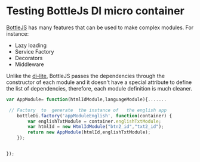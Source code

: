 # Testing BottleJs DI micro container

[BottleJS](https://github.com/young-steveo/bottlejs) has many features  that can be used to make complex modules. For instance:


 * Lazy loading
 * Service Factory
 * Decorators
 * Middleware


Unlike the  [di-lite](https://github.com/NickQiZhu/di.js#di-litecoffee--),  BottleJS passes  the dependencies through  the constructor of each module and it doesn't have a special attribute  to  define the list of dependencies, therefore,  each  module  definition is much cleaner.

```javascript
var AppModule= function(htmlIdModule,languageModule){.......

 // Factory  to  generate  the instance of   the english app
    bottleDi.factory('appModuleEnglish', function(container) {
        var englishTxtModule = container.englishTxtModule;
        var htmlId = new HtmlIdModule("btn2_id","txt2_id");
        return new AppModule(htmlId,englishTxtModule);
    });


});
```
